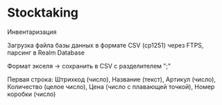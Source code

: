 # Stocktaking
Инвентаризация


Загрузка файла базы данных в формате CSV (cp1251) через  FTPS, парсинг в Realm
Database

Формат экселя -> сохранить в CSV с разделителем ";"

Первая строка: Штрихкод (число), Название (текст), Артикул (число),
Количество (целое число), Цена (число с плавающей точкой), Номер коробки
(число)

